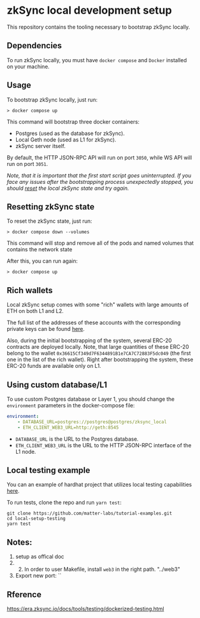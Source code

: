 # zkSync local development setup

This repository contains the tooling necessary to bootstrap zkSync locally.

## Dependencies

To run zkSync locally, you must have `docker compose` and `Docker` installed on your machine. 

## Usage

To bootstrap zkSync locally, just run:

```
> docker compose up
```

This command will bootstrap three docker containers:
- Postgres (used as the database for zkSync).
- Local Geth node (used as L1 for zkSync).
- zkSync server itself.

By default, the HTTP JSON-RPC API will run on port `3050`, while WS API will run on port `3051`. 

*Note, that it is important that the first start script goes uninterrupted. If you face any issues after the bootstrapping process unexpectedly stopped, you should [reset](#resetting-zksync-state) the local zkSync state and try again.* 

## Resetting zkSync state

To reset the zkSync state, just run:

```
> docker compose down --volumes
```

This command will stop and remove all of the pods and named volumes that contains the network state

After this, you can run again:

```
> docker compose up
```

## Rich wallets

Local zkSync setup comes with some "rich" wallets with large amounts of ETH on both L1 and L2.

The full list of the addresses of these accounts with the corresponding private keys can be found [here](./rich-wallets.json).

Also, during the initial bootstrapping of the system, several ERC-20 contracts are deployed locally. Note, that large quantities of these ERC-20 belong to the wallet `0x36615Cf349d7F6344891B1e7CA7C72883F5dc049` (the first one in the list of the rich wallet). Right after bootstrapping the system, these ERC-20 funds are available only on L1.

## Using custom database/L1

To use custom Postgres database or Layer 1, you should change the `environment` parameters in the docker-compose file:

```yml
environment:
    - DATABASE_URL=postgres://postgres@postgres/zksync_local
    - ETH_CLIENT_WEB3_URL=http://geth:8545
```

- `DATABASE_URL` is the URL to the Postgres database.
- `ETH_CLIENT_WEB3_URL` is the URL to the HTTP JSON-RPC interface of the L1 node.

## Local testing example

You can an example of hardhat project that utilizes local testing capabilities [here](https://github.com/matter-labs/tutorial-examples/tree/main/local-setup-testing).

To run tests, clone the repo and run `yarn test`:

```
git clone https://github.com/matter-labs/tutorial-examples.git
cd local-setup-testing
yarn test
```



## Notes:
1. setup as offical doc
2. 2. In order to user Makefile, install `web3` in the right path. "../web3"
3. Export new port: ``

## Rference
https://era.zksync.io/docs/tools/testing/dockerized-testing.html